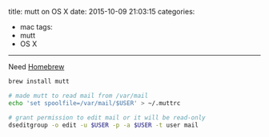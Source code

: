 title: mutt on OS X
date: 2015-10-09 21:03:15
categories:
- mac
tags:
- mutt
- OS X
---

Need [Homebrew](http://brew.sh/)

```bash
brew install mutt

# made mutt to read mail from /var/mail
echo 'set spoolfile=/var/mail/$USER' > ~/.muttrc

# grant permission to edit mail or it will be read-only
dseditgroup -o edit -u $USER -p -a $USER -t user mail
```
